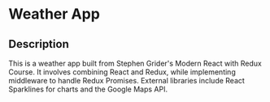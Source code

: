 # Weather App

## Description
This is a weather app built from Stephen Grider's Modern React with Redux Course. It involves combining React and Redux, while implementing middleware to handle Redux Promises. External libraries include React Sparklines for charts and the Google Maps API. 